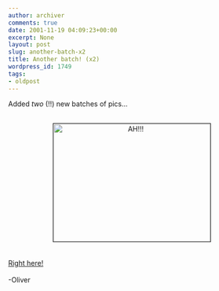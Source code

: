 ```yaml
---
author: archiver
comments: true
date: 2001-11-19 04:09:23+00:00
excerpt: None
layout: post
slug: another-batch-x2
title: Another batch! (x2)
wordpress_id: 1749
tags:
- oldpost
---
```


Added <i>two</i> (!!) new batches of pics...<br /><br /><center><img src="http://www.oliverweb.com/pics/college/hippoes/images/IM001116.jpg" border=1 alt="AH!!!" width=320 height=240></center><br /><br /><a href="http://www.oliverweb.com/pics/college">Right here!</a><br /><br />-Oliver